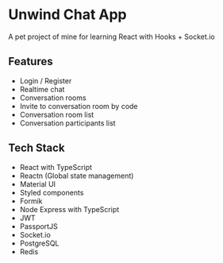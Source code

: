 # Unwind Chat App

A pet project of mine for learning React with Hooks + Socket.io

## Features

- Login / Register
- Realtime chat
- Conversation rooms
- Invite to conversation room by code
- Conversation room list
- Conversation participants list

## Tech Stack

- React with TypeScript
- Reactn (Global state management)
- Material UI
- Styled components
- Formik
- Node Express with TypeScript
- JWT
- PassportJS
- Socket.io
- PostgreSQL
- Redis

